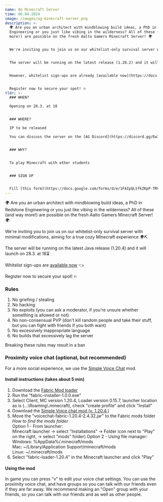 ```yaml
---
name: AG Minecraft Server
time: 06.04.2024
image: /images/ag-minecraft-server.png
description: >-
  🌍 Are you an urban architect with mindblowing build ideas, a PhD in Redstone
  Engineering or you just like vibing in the wilderness? All of these (and way
  more!) are possible on the fresh Aalto Gamers Minecraft Server! 🌍


  We're inviting you to join us on our whitelist-only survival server with minimal modifications, aiming for a true cozy Minecraft experience 🌍⛏️


  The server will be running on the latest release (1.20.2) and it will launch on 28.3.⏳


  However, whitelist sign-ups are already [available now](https://docs.google.com/forms/d/e/1FAIpQLSfkZKpP-TRVOw3MJ5WgdDQSrG5x5_XiSWNYG6JXf5LzX5JIXw/viewform) 👈 


  Register now to secure your spot! 🔥
tldr: >-
  ### WHEN?

  Opening on 28.3. at 18


  ### WHERE?

  IP to be released  

  You can discuss the server on the [AG Discord](https://discord.gg/Ew7nGQqHgc)


  ### WHY?


  To play Minecraft with other students


  ### SIGN UP


  Fill [this form](https://docs.google.com/forms/d/e/1FAIpQLSfkZKpP-TRVOw3MJ5WgdDQSrG5x5_XiSWNYG6JXf5LzX5JIXw/viewform) to get on the whitelist
---
```


🌍 Are you an urban architect with mindblowing build ideas, a PhD in Redstone Engineering or you just like vibing in the wilderness? All of these (and way more!) are possible on the fresh Aalto Gamers Minecraft Server! 🌍

We're inviting you to join us on our whitelist-only survival server with minimal modifications, aiming for a true cozy Minecraft experience 🌍⛏️

The server will be running on the latest Java release (1.20.4) and it will launch on 28.3. at 18⏳

Whitelist sign-ups are [available now](https://docs.google.com/forms/d/e/1FAIpQLSfkZKpP-TRVOw3MJ5WgdDQSrG5x5_XiSWNYG6JXf5LzX5JIXw/viewform) 👈

Register now to secure your spot! 🔥

### Rules

1. No griefing / stealing
2. No hacking
3. No exploits (you can ask a moderator, if you're unsure whether something is allowed or not)
4. No non-consensual PVP (don't kill random people and take their stuff, but you can fight with friends if you both want)
5. No excessively inappropriate language
6. No builds that excessively lag the server

Breaking these rules may result in a ban

### Proximity voice chat (optional, but recommended)

For a more social experience, we use the [Simple Voice Chat](https://www.curseforge.com/minecraft/mc-mods/simple-voice-chat) mod.

#### Install instructions (takes about 5 min)

1. Download the [Fabric Mod loader](https://fabricmc.net/use/installer/)
2. Run the "fabric-installer-1.0.0.exe"
3. Select Client, MC version 1.20.4, Loader version 0.15.7, launcher location as is (...\Roaming\\.minecraft), check "create profile" and click "Install"
4. Download the [Simple Voice chat mod (v. 1.20.4.)](https://modrinth.com/plugin/simple-voice-chat/version/fabric-1.20.4-2.4.32)
5. Move the "voicechat-fabric-1.20.4-2.4.32.jar" to the Fabric mods folder
   _How to find the mods folder_  
    Option 1 - From launcher:  
    Minecraft launcher -> select "Installations" -> Folder icon next to "Play" on the right, -> select "mods" folder)
   Option 2 - Using file manager:  
    Windows: %AppData%/.minecraft/mods  
    Mac: ~/Library/Application Support/minecraft/mods  
    Linux: ~/.minecraft/mods
6. Select "fabric-loader-1.20.4" in the Minecraft launcher and click "Play"

#### Using the mod

In game you can press "v" to edit your voice chat settings. You can use the proximity voice chat, and have groups so you can talk with our friends even if they are far away. We recommend making an "Open" group with your friends, so you can talk with our friends and as well as other people.

